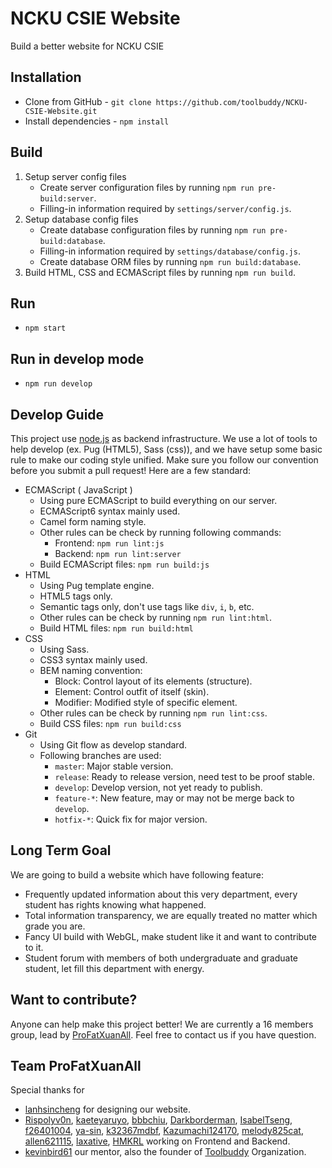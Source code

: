 # NCKU CSIE Website
Build a better website for NCKU CSIE

## Installation
* Clone from GitHub - `git clone https://github.com/toolbuddy/NCKU-CSIE-Website.git`
* Install dependencies - `npm install`

## Build
1. Setup server config files
    * Create server configuration files by running `npm run pre-build:server`.
    * Filling-in information required by `settings/server/config.js`.
2. Setup database config files
    * Create database configuration files by running `npm run pre-build:database`.
    * Filling-in information required by `settings/database/config.js`.
    * Create database ORM files by running `npm run build:database`.
3. Build HTML, CSS and ECMAScript files by running `npm run build`.

## Run
* `npm start`

## Run in develop mode
* `npm run develop`

## Develop Guide
This project use [node.js](https://nodejs.org/en/) as backend infrastructure.
We use a lot of tools to help develop (ex. Pug (HTML5), Sass (css)), and we have setup some basic rule to make our coding style unified.
Make sure you follow our convention before you submit a pull request!
Here are a few standard:
* ECMAScript ( JavaScript )
    * Using pure ECMAScript to build everything on our server.
    * ECMAScript6 syntax mainly used.
    * Camel form naming style.
    * Other rules can be check by running following commands:
        * Frontend: `npm run lint:js`
        * Backend: `npm run lint:server`
    * Build ECMAScript files: `npm run build:js`
* HTML
    * Using Pug template engine.
    * HTML5 tags only.
    * Semantic tags only, don't use tags like `div`, `i`, `b`, etc.
    * Other rules can be check by running `npm run lint:html`.
    * Build HTML files: `npm run build:html`
* CSS
    * Using Sass.
    * CSS3 syntax mainly used.
    * BEM naming convention:
        * Block: Control layout of its elements (structure).
        * Element: Control outfit of itself (skin).
        * Modifier: Modified style of specific element.
    * Other rules can be check by running `npm run lint:css`.
    * Build CSS files: `npm run build:css`
* Git
    * Using Git flow as develop standard.
    * Following branches are used:
        * `master`: Major stable version.
        * `release`: Ready to release version, need test to be proof stable.
        * `develop`: Develop version, not yet ready to publish.
        * `feature-*`: New feature, may or may not be merge back to `develop`.
        * `hotfix-*`: Quick fix for major version.

## Long Term Goal
We are going to build a website which have following feature:
* Frequently updated information about this very department, every student has rights knowing what happened.
* Total information transparency, we are equally treated no matter which grade you are.
* Fancy UI build with WebGL, make student like it and want to contribute to it.
* Student forum with members of both undergraduate and graduate student, let fill this department with energy.

## Want to contribute?
Anyone can help make this project better!
We are currently a 16 members group, lead by [ProFatXuanAll](https://github.com/ProFatXuanAll).
Feel free to contact us if you have question.

## Team ProFatXuanAll
Special thanks for
* [lanhsincheng](https://github.com/lanhsincheng) for designing our website.
* [Rispolyv0n](https://github.com/Rispolyv0n), [kaeteyaruyo](https://github.com/kaeteyaruyo), [bbbchiu](https://github.com/bbbchiu), [Darkborderman](https://github.com/Darkborderman), [IsabelTseng](https://github.com/IsabelTseng), [f26401004](https://github.com/f26401004), [ya-sin](https://github.com/ya-sin), [k32367mdbf](https://github.com/k32367mdbf), [Kazumachi124170](https://github.com/Kazumachi124170), [melody825cat](https://github.com/melody825cat), [allen621115](https://github.com/allen621115), [laxative](https://github.com/laxative), [HMKRL](https://github.com/HMKRL) working on Frontend and Backend.
* [kevinbird61](https://github.com/kevinbird61) our mentor, also the founder of [Toolbuddy](https://github.com/toolbuddy) Organization.
